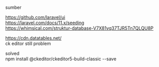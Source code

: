 sumber

https://github.com/laravel/ui  
https://laravel.com/docs/11.x/seeding  
https://whimsical.com/struktur-database-V7X81vq37TJR5Tn7QLQU8P  

https://cdn.datatables.net/  
ck editor still problem  

solved  
 npm install @ckeditor/ckeditor5-build-classic --save  
